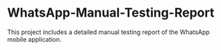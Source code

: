 # WhatsApp-Manual-Testing-Report
This project includes a detailed manual testing report of the WhatsApp mobile application.
